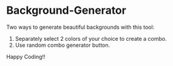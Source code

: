 # Background-Generator

Two ways to generate beautiful backgrounds with this tool:

1. Separately select 2 colors of your choice to create a combo.
2. Use random combo generator button.

Happy Coding!!
